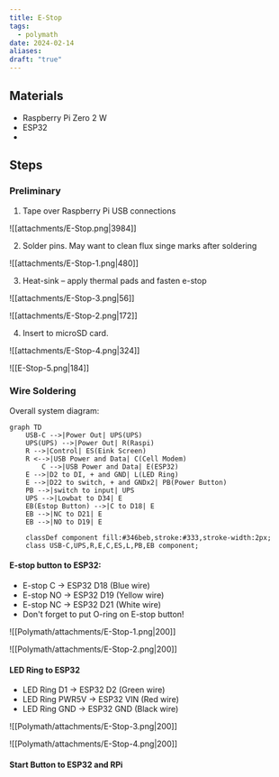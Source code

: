 ```yaml
---
title: E-Stop
tags:
  - polymath
date: 2024-02-14
aliases: 
draft: "true"
---
```

## Materials
- Raspberry Pi Zero 2 W
- ESP32
- 

## Steps

### Preliminary
1. Tape over Raspberry Pi USB connections

![[attachments/E-Stop.png|3984]]

2. Solder pins. May want to clean flux singe marks after soldering

![[attachments/E-Stop-1.png|480]]


3. Heat-sink – apply thermal pads and fasten e-stop

![[attachments/E-Stop-3.png|56]]

![[attachments/E-Stop-2.png|172]]

4. Insert to microSD card.

![[attachments/E-Stop-4.png|324]]

![[E-Stop-5.png|184]]

### Wire Soldering

Overall system diagram:
```mermaid
graph TD
    USB-C -->|Power Out| UPS(UPS)
    UPS(UPS) -->|Power Out| R(Raspi)
    R -->|Control| ES(Eink Screen)
    R <-->|USB Power and Data| C(Cell Modem)
		C -->|USB Power and Data| E(ESP32)
    E -->|D2 to DI, + and GND| L(LED Ring)
    E -->|D22 to switch, + and GNDx2| PB(Power Button)
    PB -->|switch to input| UPS
    UPS -->|Lowbat to D34| E
    EB(Estop Button) -->|C to D18| E
    EB -->|NC to D21| E
    EB -->|NO to D19| E

    classDef component fill:#346beb,stroke:#333,stroke-width:2px;
    class USB-C,UPS,R,E,C,ES,L,PB,EB component;
```

#### E-stop button to ESP32:
- E-stop C → ESP32 D18 (Blue wire)
- E-stop NO → ESP32 D19 (Yellow wire)
- E-stop NC → ESP32 D21 (White wire)
- Don't forget to put O-ring on E-stop button!

![[Polymath/attachments/E-Stop-1.png|200]]

![[Polymath/attachments/E-Stop-2.png|200]]

#### LED Ring to ESP32
- LED Ring D1 → ESP32 D2 (Green wire)
- LED Ring PWR5V → ESP32 VIN (Red wire)
- LED Ring GND → ESP32 GND (Black wire)

![[Polymath/attachments/E-Stop-3.png|200]]

![[Polymath/attachments/E-Stop-4.png|200]]

#### Start Button to ESP32 and RPi
